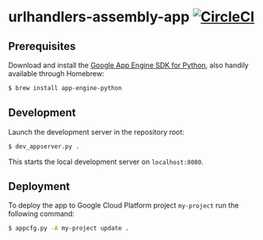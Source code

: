 # urlhandlers-assembly-app [![CircleCI](https://circleci.com/gh/ouspg/urlhandlers-assembly-app.svg?style=shield)](https://circleci.com/gh/ouspg/urlhandlers-assembly-app)

## Prerequisites

Download and install the [Google App Engine SDK for Python](https://cloud.google.com/appengine/downloads#Google_App_Engine_SDK_for_Python), also handily available through Homebrew:

```sh
$ brew install app-engine-python
```

## Development

Launch the development server in the repository root:

```sh
$ dev_appserver.py .
```

This starts the local development server on `localhost:8080`.

## Deployment

To deploy the app to Google Cloud Platform project `my-project` run the following command:

```sh
$ appcfg.py -A my-project update .
```
